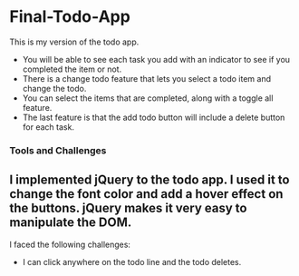 # Final-Todo-App
This is my version of the todo app. 
* You will be able to see each task you add with an indicator to see if you completed the item or not. 
* There is a change todo feature that lets you select a todo item and change the todo.
* You can select the items that are completed, along with a toggle all feature.
* The last feature is that the add todo button will include a delete button for each task.

### Tools and Challenges
I implemented jQuery to the todo app. I used it to change the font color and add a hover effect on the buttons. jQuery makes it very easy to manipulate the DOM. 
---
I faced the following challenges:
* I can click anywhere on the todo line and the todo deletes. 
  